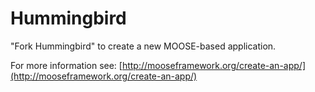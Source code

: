 Hummingbird
=====

"Fork Hummingbird" to create a new MOOSE-based application.

For more information see: [http://mooseframework.org/create-an-app/](http://mooseframework.org/create-an-app/)
